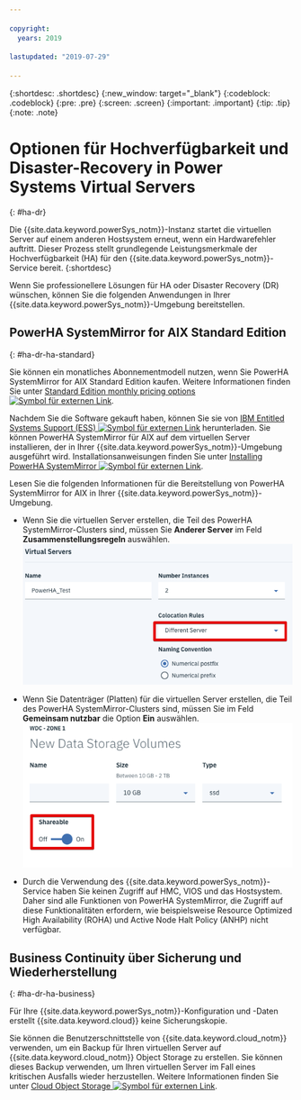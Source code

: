```yaml
---

copyright:
  years: 2019

lastupdated: "2019-07-29"

---
```


{:shortdesc: .shortdesc}
{:new_window: target="_blank"}
{:codeblock: .codeblock}
{:pre: .pre}
{:screen: .screen}
{:important: .important}
{:tip: .tip}
{:note: .note}

# Optionen für Hochverfügbarkeit und Disaster-Recovery in Power Systems Virtual Servers
{: #ha-dr}

Die {{site.data.keyword.powerSys_notm}}-Instanz startet die virtuellen Server auf einem anderen Hostsystem erneut, wenn ein Hardwarefehler auftritt. Dieser Prozess stellt grundlegende Leistungsmerkmale der Hochverfügbarkeit (HA) für den {{site.data.keyword.powerSys_notm}}-Service bereit.
{:shortdesc}

Wenn Sie professionellere Lösungen für HA oder Disaster Recovery (DR) wünschen, können Sie die folgenden Anwendungen in Ihrer {{site.data.keyword.powerSys_notm}}-Umgebung bereitstellen. 

## PowerHA SystemMirror for AIX Standard Edition
{: #ha-dr-ha-standard}

Sie können ein monatliches Abonnementmodell nutzen, wenn Sie PowerHA SystemMirror for AIX Standard Edition kaufen. Weitere Informationen finden Sie unter [Standard Edition monthly pricing options ![Symbol für externen Link](../icons/launch-glyph.svg "Symbol für externen Link")](https://www.ibm.com/common/ssi/ShowDoc.wss?docURL=/common/ssi/rep_ca/8/897/ENUS219-288/index.html).

Nachdem Sie die Software gekauft haben, können Sie sie von [IBM Entitled Systems Support (ESS) ![Symbol für externen Link](../icons/launch-glyph.svg "Symbol für externen Link")](http://www.ibm.com/eserver/ess) herunterladen. Sie können PowerHA SystemMirror für AIX auf dem virtuellen Server installieren, der in Ihrer {{site.data.keyword.powerSys_notm}}-Umgebung ausgeführt wird. Installationsanweisungen finden Sie unter [Installing PowerHA SystemMirror ![Symbol für externen Link](../icons/launch-glyph.svg "Symbol für externen Link")](https://www.ibm.com/support/knowledgecenter/SSPHQG_7.2/install/ha_install.html).

Lesen Sie die folgenden Informationen für die Bereitstellung von PowerHA SystemMirror for AIX in Ihrer {{site.data.keyword.powerSys_notm}}-Umgebung. 

* Wenn Sie die virtuellen Server erstellen, die Teil des PowerHA SystemMirror-Clusters sind, müssen Sie **Anderer Server** im Feld **Zusammenstellungsregeln** auswählen. ![Feld 'Zusammenstellungsregeln'](/images/hadr2.png "Feld 'Zusammenstellungsregeln'")

* Wenn Sie Datenträger (Platten) für die virtuellen Server erstellen, die Teil des PowerHA SystemMirror-Clusters sind, müssen Sie im Feld **Gemeinsam nutzbar** die Option **Ein** auswählen. ![Feld 'Gemeinsam nutzbare Regeln'](/images/hadr1.png "Feld 'Gemeinsam nutzbar'")

* Durch die Verwendung des {{site.data.keyword.powerSys_notm}}-Service haben Sie keinen Zugriff auf HMC, VIOS und das Hostsystem. Daher sind alle Funktionen von PowerHA SystemMirror, die Zugriff auf diese Funktionalitäten erfordern, wie beispielsweise Resource Optimized High Availability (ROHA) und Active Node Halt Policy (ANHP) nicht verfügbar. 

<!--* When you deploy PowerHA SystemMirror, you must verify that the Service IP address is defined as a private IP address. This Service IP address can be accessed by another {{site.data.keyword.powerSys_notm}} instance or from other {{site.data.keyword.cloud}} applications. You cannot use a public IP address because it cannot be moved from one interface to another interface within a virtual server or across different virtual servers. -->

<!--When you deploy PowerHA SystemMirror for AIX Enterprise Edition clusters in the {{site.data.keyword.powerSys_notm}} environment, you can only use the Geographic Logical Volume Manager (GLVM) functions. You cannot use storage mirroring functions that are part of PowerHA SystemMirror for AIX Enterprise Edition because you do not have access to the subsystem storage in the {{site.data.keyword.powerSys_notm}} environment. For more information, see [Geographic Logical Volume Manager ![External link icon](../icons/launch-glyph.svg "External link icon")](https://www.ibm.com/support/knowledgecenter/SSPHQG_7.2/glvm/ha_glvm_kick.html).
{:note}
[Enterprise Edition monthly pricing options ![External link icon](../icons/launch-glyph.svg "External link icon")](https://www.ibm.com/common/ssi/cgi-bin/ssialias?infotype=AN&subtype=CA&htmlfid=897/ENUS219-286) -->

## Business Continuity über Sicherung und Wiederherstellung
{: #ha-dr-ha-business}

Für Ihre {{site.data.keyword.powerSys_notm}}-Konfiguration und -Daten erstellt {{site.data.keyword.cloud}} keine Sicherungskopie. 

Sie können die Benutzerschnittstelle von {{site.data.keyword.cloud_notm}} verwenden, um ein Backup für Ihren virtuellen Server auf {{site.data.keyword.cloud_notm}} Object Storage zu erstellen. Sie können dieses Backup verwenden, um Ihren virtuellen Server im Fall eines kritischen Ausfalls wieder herzustellen. Weitere Informationen finden Sie unter [Cloud Object Storage ![Symbol für externen Link](../icons/launch-glyph.svg "Symbol für externen Link")](/docs/services/cloud-object-storage?topic=cloud-object-storage-getting-started).
